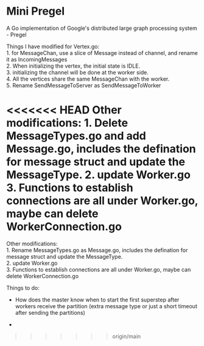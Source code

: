 # Mini Pregel


A Go implementation of Google's distributed large graph processing system - Pregel

Things I have modified for Vertex.go:  
	1. for MessageChan, use a slice of Message instead of channel, and rename it as IncomingMessages  
	2. When initializing the vertex, the initial state is IDLE.   
	3. initializing the channel will be done at the worker side.  
	4. All the vertices share the same MessageChan with the worker.  
	5. Rename SendMessageToServer as SendMessageToWorker  

<<<<<<< HEAD
Other modifications:
    1. Delete MessageTypes.go and add Message.go, includes the defination for message struct and update the MessageType.
    2. update Worker.go
    3. Functions to establish connections are all under Worker.go, maybe can delete WorkerConnection.go
=======

Other modifications:  
    1. Rename MessageTypes.go as Message.go, includes the defination for message struct and update the MessageType.  
    2. update Worker.go  
    3. Functions to establish connections are all under Worker.go, maybe can delete WorkerConnection.go  


Things to do:  
- How does the master know when to start the first superstep after workers receive the partition (extra message type or just a short timeout after sending the partitions)

- 
>>>>>>> origin/main
